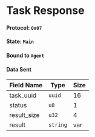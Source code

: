 # Task Response

#### Protocol: `0x07`

#### State: `Main`

#### Bound to `Agent`

#### Data Sent

| Field Name  | Type     | Size |
| ----------- | -------- | ---- |
| task_uuid   | `uuid`   | 16   |
| status      | `u8`     | 1    |
| result_size | `u32`    | 4    |
| result      | `string` | var  |

